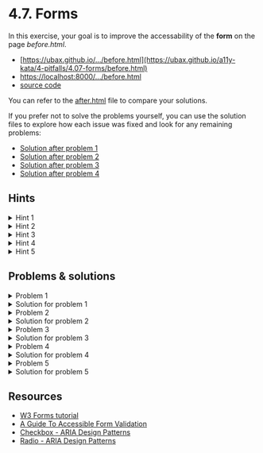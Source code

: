 # 4.7. Forms

In this exercise, your goal is to improve the accessability of the **form** on the page _before.html_.

- [https://ubax.github.io/.../before.html](https://ubax.github.io/a11y-kata/4-pitfalls/4.07-forms/before.html)
- [https://localhost:8000/.../before.html](http://localhost:8000/4-pitfalls/4.07-forms/before.html)
- [source code](./before.html)

You can refer to the [after.html](after.html) file to compare your solutions.

If you prefer not to solve the problems yourself, you can use the solution files to explore how each issue was fixed and look for any remaining problems:

- [Solution after problem 1](https://ubax.github.io/a11y-kata/4-pitfalls/4.07-forms/after-problem-1.html)
- [Solution after problem 2](https://ubax.github.io/a11y-kata/4-pitfalls/4.07-forms/after-problem-2.html)
- [Solution after problem 3](https://ubax.github.io/a11y-kata/4-pitfalls/4.07-forms/after-problem-3.html)
- [Solution after problem 4](https://ubax.github.io/a11y-kata/4-pitfalls/4.07-forms/after-problem-4.html)

## Hints

<details>
<summary>Hint 1</summary>

Try to locate the form controls using the screen reader.

- Mac: <kbd>VO + Cmd + J</kbd>
- Windows: <kbd>F</kbd>
- Android: <kbd>Swipe up + down</kbd> to choose form fields navigation. Then <kbd>Swipe down/up</kbd>.
- Android: <kbd>Twisting</kbd> to choose form fields navigation. Then <kbd>Swipe down/up</kbd>.

</details>

<details>
<summary>Hint 2</summary>

Try to select checkboxes and radios using the screen reader.

</details>

<details>
<summary>Hint 3</summary>

Turn on color blindness simulation in the browser. Then try to locate form controls with errors.

</details>
<details>
<summary>Hint 4</summary>

Focus form control with error using screen reader. Is the control announced differently then the control without error?

</details>

<details>
<summary>Hint 5</summary>

Try to distinguish required form fields using screen reader.

</details>

## Problems & solutions

<details>
<summary>Problem 1</summary>

There is no connection between form fields and labels. Thus screen reader cannot read the label for the form field and announces it as "edit text". [WCAG 3.3.2 - Labels or Instructions](https://www.w3.org/WAI/WCAG21/Understanding/labels-or-instructions.html)

</details>
<details>
<summary>Solution for problem 1</summary>

You need to connect the form field with the label. You can do it in three ways:

- Use `for` attribute in the label and `id` attribute in the form field.
  ```diff
  - <label>Name</label> <input type="text" id="name" name="name" />
  + <label for="name">Name</label> <input type="text" id="name" name="name" />
  ```
- Wrap the form field with the label.
  ```diff
  - <label>Name</label> <input type="text" id="name" name="name" />
  + <label>
  +  Name
  +  <input type="text" name="name" />
  + </label>
  ```
- Use `aria-labelledby` attribute in the form field.
  ```diff
  - <label>Name</label>
  + <label id="name-label">Name</label>
  - <input type="text" name="name" />
  + <input type="text" aria-labelledby="name-label" name="name" />
  ```

</details>

<details>
<summary>Problem 2</summary>

The lack of connection between the form fields and the labels is even more problematic for checkboxes and radio buttons. There should be a connection between controls inside the group and the group label. Also the individual controls should be connected with the labels.

</details>
<details>
<summary>Solution for problem 2</summary>

1. Radio buttons and checkboxes should be connected with the labels - all of the solutions from the previous problem can be used, but the best experience is when the form field is wrapped with the label.
   ```html
   <label>
     <input type="checkbox" name="monday" />
     Monday
   </label>
   ```
2. The group of checkboxes should be connected via list and group
   ```diff
   <label id="office-days-label">When do you come to the office?</label>
   <div role="group" class="checkbox-group">
   +  <ul aria-labelledby="office-days-label" class="checkbox-group">
   -  <input type="checkbox" name="monday" />
   -  <label> Monday </label>
   +   <li>
   +     <label>
   +       <input type="checkbox" name="monday" />
   +       Monday
   +     </label>
   +   </li>
       ...
   +  </ul>
   </div>
   ```
3. The group of radios should be connected to the group label, by using `aria-labelledby` attribute
   ```diff
   - <label>Gender</label>
   + <label id="gender-list-label">Gender</label>
   <div
   +  aria-labelledby="gender-list-label"
   +  role="radiogroup"
     class="radio-group"
   >
     <label>
       <input type="radio" name="gender" value="male" />
       Male
     </label>
     ...
   </div>
   ```

</details>

<details>
<summary>Problem 3</summary>

The `Password` input only displays error message when it is focused. Otherwise the only indication of the problem is a red border around the input. When user has a color blindness, they may not see the red border. [WCAG 1.4.1](https://www.w3.org/WAI/WCAG21/Understanding/use-of-color)

</details>
<details>
<summary>Solution for problem 3</summary>

You can:

- Always display the error message.
- Signal the error using other visual cues, like an icon

In the `before.html` file, you need to remove `fancy-error` class from the password's error `span`

```diff
- <span class="error fancy-error">This field is required</span>
+ <span class="error">This field is required</span>
```

</details>

<details>
<summary>Problem 4</summary>

When there is an error in the input, the screen reader does not announce it as invalid. [WCAG 3.3.1](https://www.w3.org/WAI/WCAG21/Understanding/error-identification.html)

</details>
<details>
<summary>Solution for problem 4</summary>

Add `aria-invalid="true"` attribute to the input field(s) with an error. For example:

```js
if (!email.value) {
  ...
  email.ariaInvalid = true;
} else {
  ...
  email.ariaInvalid = false;
}
```

</details>

<details>
<summary>Problem 5</summary>

Required fields are only marked with visual cues (`*`). This may be a problem for screen reader users.

</details>
<details>
<summary>Solution for problem 5</summary>

There are at least two solutions to this problem:

- Use `aria-required` attribute on the form field. This will only add the required attribute without the browser validation.
  ```diff
  - <input type="password" id="password" />
  + <input type="password" id="password" aria-required="true" />
  ```
- Use `required` attribute on the form field. This will also add browser validation, but it will display a default error message.
  ```diff
  - <input type="password" id="password" />
  + <input type="password" id="password" required="true" />
  ```

</details>

## Resources

- [W3 Forms tutorial](https://www.w3.org/WAI/tutorials/forms/)
- [A Guide To Accessible Form Validation](https://www.smashingmagazine.com/2023/02/guide-accessible-form-validation/)
- [Checkbox - ARIA Design Patterns](https://www.w3.org/WAI/ARIA/apg/patterns/checkbox/examples/checkbox/)
- [Radio - ARIA Design Patterns](https://www.w3.org/WAI/ARIA/apg/patterns/radio/)
